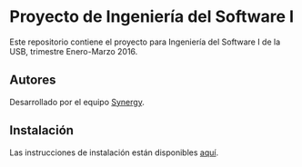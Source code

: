 # Proyecto de Ingeniería del Software I

Este repositorio contiene el proyecto para Ingeniería del Software I de la USB, trimestre Enero-Marzo 2016.

## Autores
Desarrollado por el equipo [Synergy](https://sites.google.com/site/synergyci3715/).

## Instalación
Las instrucciones de instalación están disponibles [aquí](INSTALL.md).
